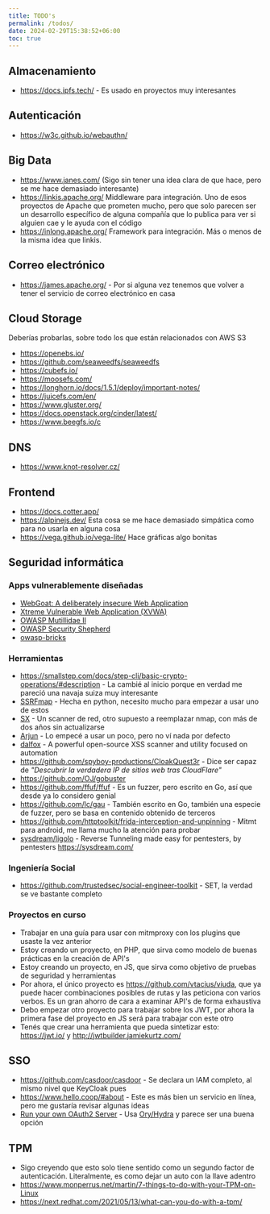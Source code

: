 ```yaml
---
title: TODO's
permalink: /todos/
date: 2024-02-29T15:38:52+06:00
toc: true
---
```


## Almacenamiento
* https://docs.ipfs.tech/ - Es usado en proyectos muy interesantes

## Autenticación
* https://w3c.github.io/webauthn/

## Big Data
* https://www.janes.com/ (Sigo sin tener una idea clara de que hace, pero se me hace demasiado interesante)
* https://linkis.apache.org/ Middleware para integración. Uno de esos proyectos de Apache que prometen mucho, pero que solo parecen ser un desarrollo específico de alguna compañía que lo publica para ver si alguien cae y le ayuda con el código
* https://inlong.apache.org/ Framework para integración. Más o menos de la misma idea que linkis.

## Correo electrónico
* https://james.apache.org/ - Por si alguna vez tenemos que volver a tener el servicio de correo electrónico en casa

## Cloud Storage
Deberías probarlas, sobre todo los que están relacionados con AWS S3
* https://openebs.io/
* https://github.com/seaweedfs/seaweedfs
* https://cubefs.io/
* https://moosefs.com/
* https://longhorn.io/docs/1.5.1/deploy/important-notes/
* https://juicefs.com/en/
* https://www.gluster.org/
* https://docs.openstack.org/cinder/latest/
* https://www.beegfs.io/c

## DNS
* https://www.knot-resolver.cz/

## Frontend
* https://docs.cotter.app/
* https://alpinejs.dev/ Esta cosa se me hace demasiado simpática como para no usarla en alguna cosa
* https://vega.github.io/vega-lite/ Hace gráficas algo bonitas

## Seguridad informática

### Apps vulnerablemente diseñadas
* [WebGoat: A deliberately insecure Web Application](https://github.com/WebGoat/WebGoat)
* [Xtreme Vulnerable Web Application (XVWA)](https://github.com/s4n7h0/xvwa)
* [OWASP Mutillidae II](https://github.com/webpwnized/mutillidae)
* [OWASP Security Shepherd](https://github.com/OWASP/SecurityShepherd)
* [owasp-bricks](https://github.com/itsos4devs/owasp-bricks)

### Herramientas
* https://smallstep.com/docs/step-cli/basic-crypto-operations/#description - La cambié al inicio porque en verdad me pareció una navaja suiza muy interesante
* [SSRFmap](https://github.com/swisskyrepo/SSRFmap) - Hecha en python, necesito mucho para empezar a usar uno de estos
* [SX](https://github.com/v-byte-cpu/sx) - Un scanner de red, otro supuesto a reemplazar nmap, con más de dos años sin actualizarse
* [Arjun](https://github.com/s0md3v/Arjun) - Lo empecé a usar un poco, pero no ví nada por defecto
* [dalfox](https://github.com/hahwul/dalfox) - A powerful open-source XSS scanner and utility focused on automation
* https://github.com/spyboy-productions/CloakQuest3r - Dice ser capaz de *"Descubrir la verdadera IP de sitios web tras CloudFlare"*
* https://github.com/OJ/gobuster 
* https://github.com/ffuf/ffuf - Es un fuzzer, pero escrito en Go, así que desde ya lo considero genial
* https://github.com/lc/gau - También escrito en Go, también una especie de fuzzer, pero se basa en contenido obtenido de terceros
* https://github.com/httptoolkit/frida-interception-and-unpinning - Mitmt para android, me llama mucho la atención para probar
* [sysdream/ligolo](https://github.com/sysdream/ligolo) - Reverse Tunneling made easy for pentesters, by pentesters https://sysdream.com/

### Ingeniería Social
* https://github.com/trustedsec/social-engineer-toolkit - SET, la verdad se ve bastante completo

### Proyectos en curso 
* Trabajar en una guía para usar con mitmproxy con los plugins que usaste la vez anterior
* Estoy creando un proyecto, en PHP, que sirva como modelo de buenas prácticas en la creación de API's
* Estoy creando un proyecto, en JS, que sirva como objetivo de pruebas de seguridad y herramientas
* Por ahora, el único proyecto es https://github.com/vtacius/viuda, que ya puede hacer combinaciones posibles de rutas y las peticiona con varios verbos. Es un gran ahorro de cara a examinar API's de forma exhaustiva
* Debo empezar otro proyecto para trabajar sobre los JWT, por ahora la primera fase del proyecto en JS será para trabajar con este otro
* Tenés que crear una herramienta que pueda sintetizar esto: https://jwt.io/ y http://jwtbuilder.jamiekurtz.com/

## SSO
* https://github.com/casdoor/casdoor - Se declara un IAM completo, al mismo nivel que KeyCloak pues
* https://www.hello.coop/#about - Este es más bien un servicio en línea, pero me gustaría revisar algunas ideas
* [Run your own OAuth2 Server](https://www.ory.sh/run-oauth2-server-open-source-api-security/) - Usa [Ory/Hydra](https://github.com/ory/hydra) y parece ser una buena opción

## TPM
* Sigo creyendo que esto solo tiene sentido como un segundo factor de autenticación. Literalmente, es como dejar un auto con la llave adentro
* https://www.monperrus.net/martin/7-things-to-do-with-your-TPM-on-Linux
* https://next.redhat.com/2021/05/13/what-can-you-do-with-a-tpm/

